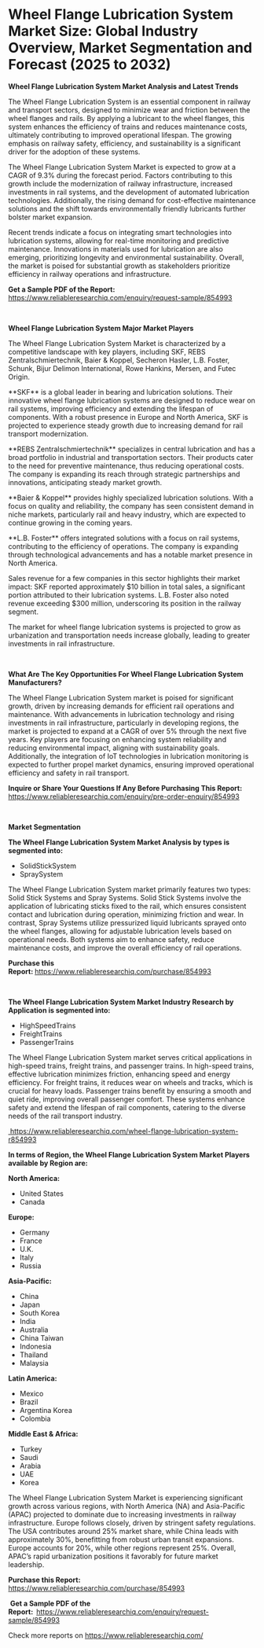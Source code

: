 <p><h1>Wheel Flange Lubrication System Market Size: Global Industry Overview, Market Segmentation and Forecast (2025 to 2032)</h1></p><p><strong>Wheel Flange Lubrication System Market Analysis and Latest Trends</strong></p>
<p><p>The Wheel Flange Lubrication System is an essential component in railway and transport sectors, designed to minimize wear and friction between the wheel flanges and rails. By applying a lubricant to the wheel flanges, this system enhances the efficiency of trains and reduces maintenance costs, ultimately contributing to improved operational lifespan. The growing emphasis on railway safety, efficiency, and sustainability is a significant driver for the adoption of these systems.</p><p>The Wheel Flange Lubrication System Market is expected to grow at a CAGR of 9.3% during the forecast period. Factors contributing to this growth include the modernization of railway infrastructure, increased investments in rail systems, and the development of automated lubrication technologies. Additionally, the rising demand for cost-effective maintenance solutions and the shift towards environmentally friendly lubricants further bolster market expansion. </p><p>Recent trends indicate a focus on integrating smart technologies into lubrication systems, allowing for real-time monitoring and predictive maintenance. Innovations in materials used for lubrication are also emerging, prioritizing longevity and environmental sustainability. Overall, the market is poised for substantial growth as stakeholders prioritize efficiency in railway operations and infrastructure.</p></p>
<p><strong>Get a Sample PDF of the Report:&nbsp;</strong> <a href="https://www.reliableresearchiq.com/enquiry/request-sample/854993?utm_campaign=2285&utm_medium=2&utm_source=Github&utm_content=ia&utm_term=08042025&utm_id=wheel-flange-lubrication-system">https://www.reliableresearchiq.com/enquiry/request-sample/854993</a></p>
<p>&nbsp;</p>
<p><strong>Wheel Flange Lubrication System Major Market Players</strong></p>
<p><p>The Wheel Flange Lubrication System Market is characterized by a competitive landscape with key players, including SKF, REBS Zentralschmiertechnik, Baier & Koppel, Secheron Hasler, L.B. Foster, Schunk, Bijur Delimon International, Rowe Hankins, Mersen, and Futec Origin.</p><p>**SKF** is a global leader in bearing and lubrication solutions. Their innovative wheel flange lubrication systems are designed to reduce wear on rail systems, improving efficiency and extending the lifespan of components. With a robust presence in Europe and North America, SKF is projected to experience steady growth due to increasing demand for rail transport modernization.</p><p>**REBS Zentralschmiertechnik** specializes in central lubrication and has a broad portfolio in industrial and transportation sectors. Their products cater to the need for preventive maintenance, thus reducing operational costs. The company is expanding its reach through strategic partnerships and innovations, anticipating steady market growth.</p><p>**Baier & Koppel** provides highly specialized lubrication solutions. With a focus on quality and reliability, the company has seen consistent demand in niche markets, particularly rail and heavy industry, which are expected to continue growing in the coming years.</p><p>**L.B. Foster** offers integrated solutions with a focus on rail systems, contributing to the efficiency of operations. The company is expanding through technological advancements and has a notable market presence in North America.</p><p>Sales revenue for a few companies in this sector highlights their market impact: SKF reported approximately $10 billion in total sales, a significant portion attributed to their lubrication systems. L.B. Foster also noted revenue exceeding $300 million, underscoring its position in the railway segment.</p><p>The market for wheel flange lubrication systems is projected to grow as urbanization and transportation needs increase globally, leading to greater investments in rail infrastructure.</p></p>
<p>&nbsp;</p>
<p><strong>What Are The Key Opportunities For Wheel Flange Lubrication System Manufacturers?</strong></p>
<p><p>The Wheel Flange Lubrication System market is poised for significant growth, driven by increasing demands for efficient rail operations and maintenance. With advancements in lubrication technology and rising investments in rail infrastructure, particularly in developing regions, the market is projected to expand at a CAGR of over 5% through the next five years. Key players are focusing on enhancing system reliability and reducing environmental impact, aligning with sustainability goals. Additionally, the integration of IoT technologies in lubrication monitoring is expected to further propel market dynamics, ensuring improved operational efficiency and safety in rail transport.</p></p>
<p><strong>Inquire or Share Your Questions If Any Before Purchasing This Report:</strong> <a href="https://www.reliableresearchiq.com/enquiry/pre-order-enquiry/854993?utm_campaign=2285&utm_medium=2&utm_source=Github&utm_content=ia&utm_term=08042025&utm_id=wheel-flange-lubrication-system">https://www.reliableresearchiq.com/enquiry/pre-order-enquiry/854993</a></p>
<p>&nbsp;</p>
<p><strong>Market Segmentation</strong></p>
<p><strong>The Wheel Flange Lubrication System Market Analysis by types is segmented into:</strong></p>
<p><ul><li>SolidStickSystem</li><li>SpraySystem</li></ul></p>
<p><p>The Wheel Flange Lubrication System market primarily features two types: Solid Stick Systems and Spray Systems. Solid Stick Systems involve the application of lubricating sticks fixed to the rail, which ensures consistent contact and lubrication during operation, minimizing friction and wear. In contrast, Spray Systems utilize pressurized liquid lubricants sprayed onto the wheel flanges, allowing for adjustable lubrication levels based on operational needs. Both systems aim to enhance safety, reduce maintenance costs, and improve the overall efficiency of rail operations.</p></p>
<p><strong>Purchase this Report:&nbsp;</strong><a href="https://www.reliableresearchiq.com/purchase/854993?utm_campaign=2285&utm_medium=2&utm_source=Github&utm_content=ia&utm_term=08042025&utm_id=wheel-flange-lubrication-system">https://www.reliableresearchiq.com/purchase/854993</a></p>
<p>&nbsp;</p>
<p><strong>The Wheel Flange Lubrication System Market Industry Research by Application is segmented into:</strong></p>
<p><ul><li>HighSpeedTrains</li><li>FreightTrains</li><li>PassengerTrains</li></ul></p>
<p><p>The Wheel Flange Lubrication System market serves critical applications in high-speed trains, freight trains, and passenger trains. In high-speed trains, effective lubrication minimizes friction, enhancing speed and energy efficiency. For freight trains, it reduces wear on wheels and tracks, which is crucial for heavy loads. Passenger trains benefit by ensuring a smooth and quiet ride, improving overall passenger comfort. These systems enhance safety and extend the lifespan of rail components, catering to the diverse needs of the rail transport industry.</p></p>
<p><a href="https://www.reliableresearchiq.com/wheel-flange-lubrication-system-r854993?utm_campaign=2285&utm_medium=2&utm_source=Github&utm_content=ia&utm_term=08042025&utm_id=wheel-flange-lubrication-system">&nbsp;https://www.reliableresearchiq.com/wheel-flange-lubrication-system-r854993</a></p>
<p><strong>In terms of Region, the Wheel Flange Lubrication System Market Players available by Region are:</strong></p>
<p>
    <p> <strong> North America: </strong>
        <ul>
            <li>United States</li>
            <li>Canada</li>
        </ul>
        </p> 
    <p> <strong> Europe: </strong>
        <ul>
            <li>Germany</li>
            <li>France</li>
            <li>U.K.</li>
            <li>Italy</li>
            <li>Russia</li>
        </ul>
        </p> 
    <p> <strong> Asia-Pacific: </strong>
        <ul>
            <li>China</li>
            <li>Japan</li>
            <li>South Korea</li>
            <li>India</li>
            <li>Australia</li>
            <li>China Taiwan</li>
            <li>Indonesia</li>
            <li>Thailand</li>
            <li>Malaysia</li>
        </ul>
        </p> 
    <p> <strong> Latin America: </strong>
        <ul>
            <li>Mexico</li>
            <li>Brazil</li>
            <li>Argentina Korea</li>
            <li>Colombia</li>
        </ul>
        </p> 
    <p> <strong> Middle East & Africa: </strong>
        <ul>
            <li>Turkey</li>
            <li>Saudi</li>
            <li>Arabia</li>
            <li>UAE</li>
            <li>Korea</li>
        </ul>
    </p>
    </p>
<p><p>The Wheel Flange Lubrication System Market is experiencing significant growth across various regions, with North America (NA) and Asia-Pacific (APAC) projected to dominate due to increasing investments in railway infrastructure. Europe follows closely, driven by stringent safety regulations. The USA contributes around 25% market share, while China leads with approximately 30%, benefitting from robust urban transit expansions. Europe accounts for 20%, while other regions represent 25%. Overall, APAC’s rapid urbanization positions it favorably for future market leadership.</p></p>
<p><strong>Purchase this Report: </strong><a href="https://www.reliableresearchiq.com/purchase/854993?utm_campaign=2285&utm_medium=2&utm_source=Github&utm_content=ia&utm_term=08042025&utm_id=wheel-flange-lubrication-system">https://www.reliableresearchiq.com/purchase/854993</a></p>
<p>&nbsp;<strong>Get a Sample PDF of the Report:&nbsp;&nbsp;</strong><a href="https://www.reliableresearchiq.com/enquiry/request-sample/854993?utm_campaign=2285&utm_medium=2&utm_source=Github&utm_content=ia&utm_term=08042025&utm_id=wheel-flange-lubrication-system">https://www.reliableresearchiq.com/enquiry/request-sample/854993</a></p>
<p><strong></strong></p>
<p>Check more reports on <a href="https://www.reliableresearchiq.com/?utm_campaign=2285&utm_medium=2&utm_source=Github&utm_content=ia&utm_term=08042025&utm_id=wheel-flange-lubrication-system">https://www.reliableresearchiq.com/</a></p>